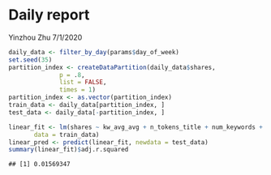 Daily report
================
Yinzhou Zhu
7/1/2020

``` r
daily_data <- filter_by_day(params$day_of_week)
set.seed(35)
partition_index <- createDataPartition(daily_data$shares,
              p = .8,
              list = FALSE,
              times = 1)
partition_index <- as.vector(partition_index)
train_data <- daily_data[partition_index, ]
test_data <- daily_data[-partition_index, ]
```

``` r
linear_fit <- lm(shares ~ kw_avg_avg + n_tokens_title + num_keywords + self_reference_avg_sharess,
       data = train_data)
linear_pred <- predict(linear_fit, newdata = test_data)
summary(linear_fit)$adj.r.squared
```

    ## [1] 0.01569347
